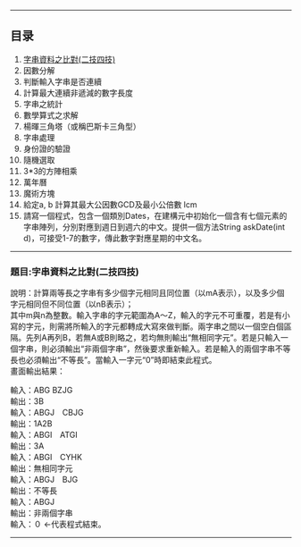 ****
## 目录
1.	[字串資料之比對(二技四技)](#題目:字串資料之比對(二技四技))
2.	因數分解
3.	判斷輸入字串是否連續
4.	計算最大連續非遞減的數字長度
5.	字串之統計
6.	數學算式之求解
7.	楊暉三角塔（或稱巴斯卡三角型）
8.	字串處理
9.	身份證的驗證
10.	隨機選取
11.	3*3的方陣相乘
12.	萬年曆
13.	魔術方塊
14.	給定a, b 計算其最大公因數GCD及最小公倍數 lcm
15.	請寫一個程式，包含一個類別Dates，在建構元中初始化一個含有七個元素的字串陣列，分別對應到週日到週六的中文。提供一個方法String askDate(int d)，可接受1-7的數字，傳此數字對應星期的中文名。
****


### 題目:字串資料之比對(二技四技)

說明：計算兩等長之字串有多少個字元相同且同位置（以mA表示），以及多少個字元相同但不同位置（以nB表示）；  
	其中m與n為整數。輸入字串的字元範圍為A～Z，輸入的字元不可重覆，若是有小寫的字元，則需將所輸入的字元都轉成大寫來做判斷。兩字串之間以一個空白個區隔。先列A再列B，若無A或B則略之，若均無則輸出“無相同字元”。若是只輸入一個字串，則必須輸出“非兩個字串”，然後要求重新輸入。若是輸入的兩個字串不等長也必須輸出“不等長”。當輸入一字元“0”時即結束此程式。  
畫面輸出結果：

輸入：ABG  BZJG  
輸出：3B  
輸入：ABGJ　CBJG  
輸出：1A2B  
輸入：ABGI　ATGI  
輸出：3A  
輸入：ABGI　CYHK  
輸出：無相同字元  
輸入：ABGJ　BJG  
輸出：不等長  
輸入：ABGJ  
輸出：非兩個字串  
輸入：０ <-代表程式結束。


___
